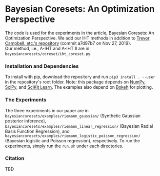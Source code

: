 

# Bayesian Coresets: An Optimization Perspective

The code is used for the experiments in the article, Bayesian Coresets: An Optimization Perspective. We add our IHT 
methods in addition to [Trevor Campbell, etc.'s repository](https://github.com/trevorcampbell/bayesian-coresets) (commit
a7d97b7
on Nov 27, 2019).   
Our method, i.e., A-IHT and A-IHT II are in `bayesiancoresets/coreset/iht_coreset.py`.

### Installation and Dependencies

To install with pip, download the repository and run `pip3 install . --user` in the repository's root folder. Note: this package depends on [NumPy](http://www.numpy.org), [SciPy](https://www.scipy.org), and [SciKit Learn](https://scikit-learn.org).
The examples also depend on [Bokeh](https://bokeh.pydata.org/en/latest) for plotting.

### The Experiments 

The three experiments in our paper are in `bayesiancoresets/examples/riemann_gaussian/` (Synthetic Gaussian posterior inference),
`bayesiancoresets/examples/riemann_linear_regression/` (Bayesian Radial Basis Function Regression),
and `bayesiancoresets/examples/riemann_logistic_poisson_regression/` (Bayesian logistic and Poisson regression),
respectively.
To run the experiments, simply run the `run.sh` under each directories.

### Citation
TBD
